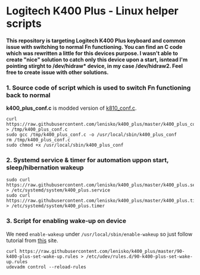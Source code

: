 # Logitech K400 Plus - Linux helper scripts

#### This repository is targeting Logitech K400 Plus keyboard and common issue with switching to normal Fn functioning. You can find an C code which was rewritten a little for this devices purpose. I wasn't able to create "nice" solution to catch only this device upon a start, isntead I'm pointing stirght to /dev/hidraw* device, in my case /dev/hidraw2. Feel free to create issue with other solutions.

### 1. Source code of script which is used to switch Fn functioning back to normal

__k400_plus_conf.c__ is modded version of [k810_conf.c](http://www.trial-n-error.de/posts/2012/12/31/logitech-k810-keyboard-configurator).
```
curl https://raw.githubusercontent.com/lenisko/k400_plus/master/k400_plus_conf.c > /tmp/k400_plus_conf.c
sudo gcc /tmp/k400_plus_conf.c -o /usr/local/sbin/k400_plus_conf
rm /tmp/k400_plus_conf.c
sudo chmod +x /usr/local/sbin/k400_plus_conf
```

### 2. Systemd service & timer for automation uppon start, sleep/hibernation wakeup
```
sudo curl https://raw.githubusercontent.com/lenisko/k400_plus/master/k400_plus.service > /etc/systemd/system/k400_plus.service
sudo curl https://raw.githubusercontent.com/lenisko/k400_plus/master/k400_plus.timer > /etc/systemd/system/k400_plus.timer
```

### 3. Script for enabling wake-up on device

We need `enable-wakeup` under `/usr/local/sbin/enable-wakeup` so just follow tutorial from [this](http://bernaerts.dyndns.org/linux/74-ubuntu/220-ubuntu-resume-usb-hid) site.
```
curl https://raw.githubusercontent.com/lenisko/k400_plus/master/90-k400-plus-set-wake-up.rules > /etc/udev/rules.d/90-k400-plus-set-wake-up.rules
udevadm control --reload-rules
```

